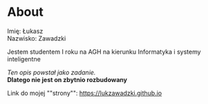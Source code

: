 # About

Imię: Łukasz<br>
Nazwisko: Zawadzki

Jestem studentem I roku na AGH na kierunku Informatyka i systemy inteligentne

<i>Ten opis powstał jako zadanie.</i><br>
<b>Dlatego nie jest on zbytnio rozbudowany</b>


Link do mojej ""strony"": https://lukzawadzki.github.io
